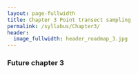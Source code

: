 ```yaml
---
layout: page-fullwidth
title: Chapter 3 Point transect sampling
permalink: /syllabus/Chapter3/
header:
  image_fullwidth: header_roadmap_3.jpg
---
```


### Future chapter 3
